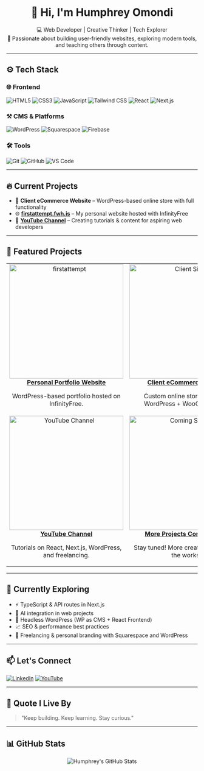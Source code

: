 <h1 align="center">👋 Hi, I'm Humphrey Omondi</h1>

<p align="center">
  💻 Web Developer | Creative Thinker | Tech Explorer<br>
  🚀 Passionate about building user-friendly websites, exploring modern tools, and teaching others through content.
</p>

---

## ⚙️ Tech Stack

### 🌐 Frontend
![HTML5](https://img.shields.io/badge/HTML5-E34F26?style=flat-square&logo=html5&logoColor=white)
![CSS3](https://img.shields.io/badge/CSS3-1572B6?style=flat-square&logo=css3&logoColor=white)
![JavaScript](https://img.shields.io/badge/JavaScript-F7DF1E?style=flat-square&logo=javascript&logoColor=black)
![Tailwind CSS](https://img.shields.io/badge/Tailwind_CSS-38B2AC?style=flat-square&logo=tailwind-css&logoColor=white)
![React](https://img.shields.io/badge/React-20232A?style=flat-square&logo=react&logoColor=61DAFB)
![Next.js](https://img.shields.io/badge/Next.js-000000?style=flat-square&logo=nextdotjs&logoColor=white)

### ⚒️ CMS & Platforms
![WordPress](https://img.shields.io/badge/WordPress-21759B?style=flat-square&logo=wordpress&logoColor=white)
![Squarespace](https://img.shields.io/badge/Squarespace-000000?style=flat-square&logo=squarespace&logoColor=white)
![Firebase](https://img.shields.io/badge/Firebase-FFCA28?style=flat-square&logo=firebase&logoColor=black)

### 🛠️ Tools
![Git](https://img.shields.io/badge/Git-F05032?style=flat-square&logo=git&logoColor=white)
![GitHub](https://img.shields.io/badge/GitHub-181717?style=flat-square&logo=github&logoColor=white)
![VS Code](https://img.shields.io/badge/VS_Code-007ACC?style=flat-square&logo=visual-studio-code&logoColor=white)

---

## 🔥 Current Projects

- 🛒 **Client eCommerce Website** – WordPress-based online store with full functionality  
- 🌐 **[firstattempt.fwh.is](http://firstattempt.fwh.is)** – My personal website hosted with InfinityFree  
- 🎥 **[YouTube Channel](https://www.youtube.com/@Harmodev)** – Creating tutorials & content for aspiring web developers

---

## 🎨 Featured Projects

<table>
  <tr>
    <td align="center">
      <a href="http://firstattempt.fwh.is" target="_blank">
        <img src="https://via.placeholder.com/300x180.png?text=firstattempt.fwh.is" alt="firstattempt" width="300" />
        <br />
        <strong>Personal Portfolio Website</strong>
      </a>
      <p>WordPress-based portfolio hosted on InfinityFree.</p>
    </td>
    <td align="center">
      <a href="#" target="_blank">
        <img src="https://via.placeholder.com/300x180.png?text=Ecommerce+Client+Site" alt="Client Site" width="300" />
        <br />
        <strong>Client eCommerce Project</strong>
      </a>
      <p>Custom online store built with WordPress + WooCommerce.</p>
    </td>
  </tr>
  <tr>
    <td align="center">
      <a href="https://www.youtube.com/@Harmodev" target="_blank">
        <img src="https://via.placeholder.com/300x180.png?text=Harmodev+Channel" alt="YouTube Channel" width="300" />
        <br />
        <strong>YouTube Channel</strong>
      </a>
      <p>Tutorials on React, Next.js, WordPress, and freelancing.</p>
    </td>
    <td align="center">
      <a href="#" target="_blank">
        <img src="https://via.placeholder.com/300x180.png?text=Coming+Soon" alt="Coming Soon" width="300" />
        <br />
        <strong>More Projects Coming Soon</strong>
      </a>
      <p>Stay tuned! More creative projects in the works.</p>
    </td>
  </tr>
</table>

---

## 🌱 Currently Exploring

- ⚡ TypeScript & API routes in Next.js  
- 🧠 AI integration in web projects  
- 🧩 Headless WordPress (WP as CMS + React Frontend)  
- 📈 SEO & performance best practices  
- 🎯 Freelancing & personal branding with Squarespace and WordPress

---

## 📫 Let's Connect

[![LinkedIn](https://img.shields.io/badge/LinkedIn-0A66C2?style=for-the-badge&logo=linkedin&logoColor=white)](https://www.linkedin.com/in/humphrey-odhiambo/)
[![YouTube](https://img.shields.io/badge/YouTube-EA4335?style=for-the-badge&logo=youtube&logoColor=white)](https://www.youtube.com/@Harmodev)

---

## 💬 Quote I Live By

> "Keep building. Keep learning. Stay curious."  

---

## 📊 GitHub Stats

<p align="center">
  <img src="https://github-readme-stats.vercel.app/api?username=amphreyomosh&show_icons=true&theme=radical" alt="Humphrey's GitHub Stats" />
</p>
